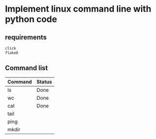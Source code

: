 # Implement linux command line with python code

## requirements

```python
click
flake8
```

## Command list

Command | Status
--- | ---
ls | Done
wc | Done
cat | Done
tail |
ping |
mkdir |
